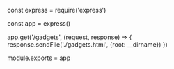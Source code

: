 const express = require('express')

const app = express()

app.get('/gadgets', (request, response) => {
  response.sendFile('./gadgets.html', {root: __dirname})
})

module.exports = app

